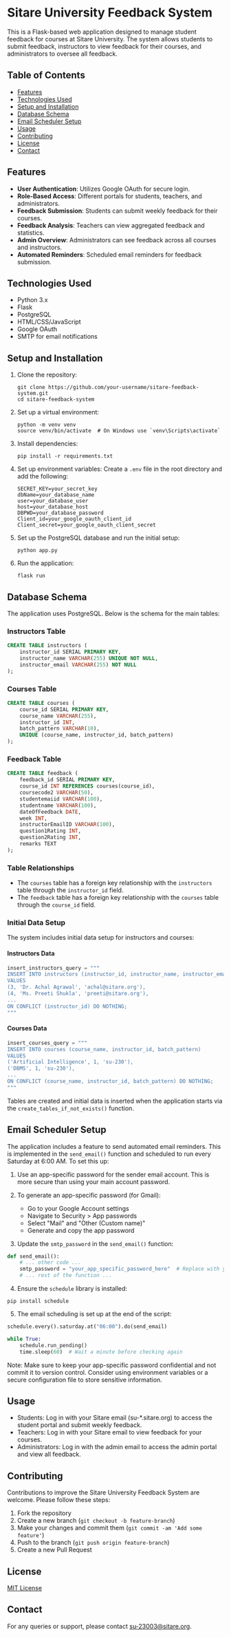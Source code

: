 # Sitare University Feedback System

This is a Flask-based web application designed to manage student feedback for courses at Sitare University. The system allows students to submit feedback, instructors to view feedback for their courses, and administrators to oversee all feedback.

## Table of Contents
- [Features](#features)
- [Technologies Used](#technologies-used)
- [Setup and Installation](#setup-and-installation)
- [Database Schema](#database-schema)
- [Email Scheduler Setup](#email-scheduler-setup)
- [Usage](#usage)
- [Contributing](#contributing)
- [License](#license)
- [Contact](#contact)

## Features

- **User Authentication**: Utilizes Google OAuth for secure login.
- **Role-Based Access**: Different portals for students, teachers, and administrators.
- **Feedback Submission**: Students can submit weekly feedback for their courses.
- **Feedback Analysis**: Teachers can view aggregated feedback and statistics.
- **Admin Overview**: Administrators can see feedback across all courses and instructors.
- **Automated Reminders**: Scheduled email reminders for feedback submission.

## Technologies Used

- Python 3.x
- Flask
- PostgreSQL
- HTML/CSS/JavaScript
- Google OAuth
- SMTP for email notifications

## Setup and Installation

1. Clone the repository:
   ```
   git clone https://github.com/your-username/sitare-feedback-system.git
   cd sitare-feedback-system
   ```

2. Set up a virtual environment:
   ```
   python -m venv venv
   source venv/bin/activate  # On Windows use `venv\Scripts\activate`
   ```

3. Install dependencies:
   ```
   pip install -r requirements.txt
   ```

4. Set up environment variables:
   Create a `.env` file in the root directory and add the following:
   ```
   SECRET_KEY=your_secret_key
   dbName=your_database_name
   user=your_database_user
   host=your_database_host
   DBPWD=your_database_password
   Client_id=your_google_oauth_client_id
   Client_secret=your_google_oauth_client_secret
   ```

5. Set up the PostgreSQL database and run the initial setup:
   ```
   python app.py
   ```

6. Run the application:
   ```
   flask run
   ```

## Database Schema

The application uses PostgreSQL. Below is the schema for the main tables:

### Instructors Table

```sql
CREATE TABLE instructors (
    instructor_id SERIAL PRIMARY KEY,
    instructor_name VARCHAR(255) UNIQUE NOT NULL,
    instructor_email VARCHAR(255) NOT NULL
);
```

### Courses Table

```sql
CREATE TABLE courses (
    course_id SERIAL PRIMARY KEY,
    course_name VARCHAR(255),
    instructor_id INT,
    batch_pattern VARCHAR(10),
    UNIQUE (course_name, instructor_id, batch_pattern)
);
```

### Feedback Table

```sql
CREATE TABLE feedback (
    feedback_id SERIAL PRIMARY KEY,
    course_id INT REFERENCES courses(course_id),
    coursecode2 VARCHAR(50),
    studentemaiid VARCHAR(100),
    studentname VARCHAR(100),
    dateOfFeedback DATE,
    week INT,
    instructorEmailID VARCHAR(100),
    question1Rating INT,
    question2Rating INT,
    remarks TEXT
);
```

### Table Relationships

- The `courses` table has a foreign key relationship with the `instructors` table through the `instructor_id` field.
- The `feedback` table has a foreign key relationship with the `courses` table through the `course_id` field.

### Initial Data Setup

The system includes initial data setup for instructors and courses:

#### Instructors Data

```python
insert_instructors_query = """
INSERT INTO instructors (instructor_id, instructor_name, instructor_email)
VALUES
(3, 'Dr. Achal Agrawal', 'achal@sitare.org'),
(4, 'Ms. Preeti Shukla', 'preeti@sitare.org'),
...
ON CONFLICT (instructor_id) DO NOTHING;
"""
```

#### Courses Data

```python
insert_courses_query = """
INSERT INTO courses (course_name, instructor_id, batch_pattern)
VALUES
('Artificial Intelligence', 1, 'su-230'),
('DBMS', 1, 'su-230'),
...
ON CONFLICT (course_name, instructor_id, batch_pattern) DO NOTHING;
"""
```

Tables are created and initial data is inserted when the application starts via the `create_tables_if_not_exists()` function.

## Email Scheduler Setup

The application includes a feature to send automated email reminders. This is implemented in the `send_email()` function and scheduled to run every Saturday at 6:00 AM. To set this up:

1. Use an app-specific password for the sender email account. This is more secure than using your main account password.

2. To generate an app-specific password (for Gmail):
   - Go to your Google Account settings
   - Navigate to Security > App passwords
   - Select "Mail" and "Other (Custom name)"
   - Generate and copy the app password

3. Update the `smtp_password` in the `send_email()` function:

```python
def send_email():
    # ... other code ...
    smtp_password = "your_app_specific_password_here"  # Replace with your app-specific password
    # ... rest of the function ...
```

4. Ensure the `schedule` library is installed:

```
pip install schedule
```

5. The email scheduling is set up at the end of the script:

```python
schedule.every().saturday.at("06:00").do(send_email)

while True:
    schedule.run_pending()
    time.sleep(60)  # Wait a minute before checking again
```

Note: Make sure to keep your app-specific password confidential and not commit it to version control. Consider using environment variables or a secure configuration file to store sensitive information.

## Usage

- Students: Log in with your Sitare email (su-*.sitare.org) to access the student portal and submit weekly feedback.
- Teachers: Log in with your Sitare email to view feedback for your courses.
- Administrators: Log in with the admin email to access the admin portal and view all feedback.

## Contributing

Contributions to improve the Sitare University Feedback System are welcome. Please follow these steps:

1. Fork the repository
2. Create a new branch (`git checkout -b feature-branch`)
3. Make your changes and commit them (`git commit -am 'Add some feature'`)
4. Push to the branch (`git push origin feature-branch`)
5. Create a new Pull Request

## License

[MIT License](https://opensource.org/licenses/MIT)

## Contact

For any queries or support, please contact [su-23003@sitare.org](mailto:su-23003@sitare.org).
